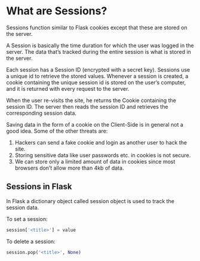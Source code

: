 # What are Sessions?

Sessions function similar to Flask cookies except that these are stored on the server.

A Session is basically the time duration for which the user was logged in the server. The data that’s tracked during the entire session is what is stored in the server.

Each session has a Session ID (encrypted with a secret key). Sessions use a unique id to retrieve the stored values. Whenever a session is created, a cookie containing the unique session id is stored on the user’s computer, and it is returned with every request to the server.

When the user re-visits the site, he returns the Cookie containing the session ID. The server then reads the session ID and retrieves the corresponding session data.


Saving data in the form of a cookie on the Client-Side is in general not a good idea. Some of the other threats are:

1. Hackers can send a fake cookie and login as another user to hack the site.
2. Storing sensitive data like user passwords etc. in cookies is not secure.
3. We can store only a limited amount of data in cookies since most browsers don’t allow more than 4kb of data.

## Sessions in Flask

In Flask a dictionary object called session object is used to track the session data.


To set a session:

```python
session['<title>'] = value
```
To delete a session:
```python
session.pop('<title>', None)
```

```python

```



